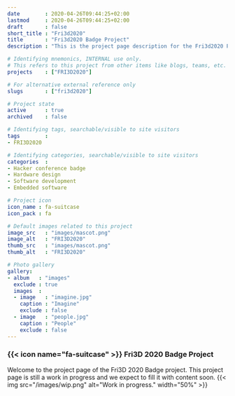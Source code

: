 ```yaml
---
date        : 2020-04-26T09:44:25+02:00
lastmod     : 2020-04-26T09:44:25+02:00
draft       : false
short_title : "Fri3d2020"
title       : "Fri3d2020 Badge Project"
description : "This is the project page description for the Fri3d2020 Project"

# Identifying mnemonics, INTERNAL use only.
# This refers to this project from other items like blogs, teams, etc.
projects    : ["FRI3D2020"]

# For alternative external reference only
slugs       : ["fri3d2020"]

# Project state
active      : true
archived    : false

# Identifying tags, searchable/visible to site visitors
tags        :
- FRI3D2020

# Identifying categories, searchable/visible to site visitors
categories  :
- Hacker conference badge
- Hardware design
- Software development
- Embedded software

# Project icon
icon_name : fa-suitcase
icon_pack : fa

# Default images related to this project
image_src   : "images/mascot.png"
image_alt   : "FRI3D2020"
thumb_src   : "images/mascot.png"
thumb_alt   : "FRI3D2020"

# Photo gallery
gallery:
- album   : "images"
  exclude : true
  images  :
  - image   : "imagine.jpg"
    caption : "Imagine"
    exclude : false
  - image   : "people.jpg"
    caption : "People"
    exclude : false
---
```


### {{< icon name="fa-suitcase" >}} Fri3D 2020 Badge Project

Welcome to the project page of the Fri3D 2020 Badge project. This project page is still a work in progress and we expect to fill it with content soon.
{{< img src="/images/wip.png" alt="Work in progress." width="50%"  >}}
